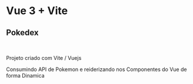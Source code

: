 # Vue 3 + Vite

<h2>Pokedex</h2>
<br>
<p>Projeto criado com Vite / Vuejs</p>
<p>Consumindo API de Pokemon e reiderizando nos Componentes do Vue de forma Dinamica</p>
